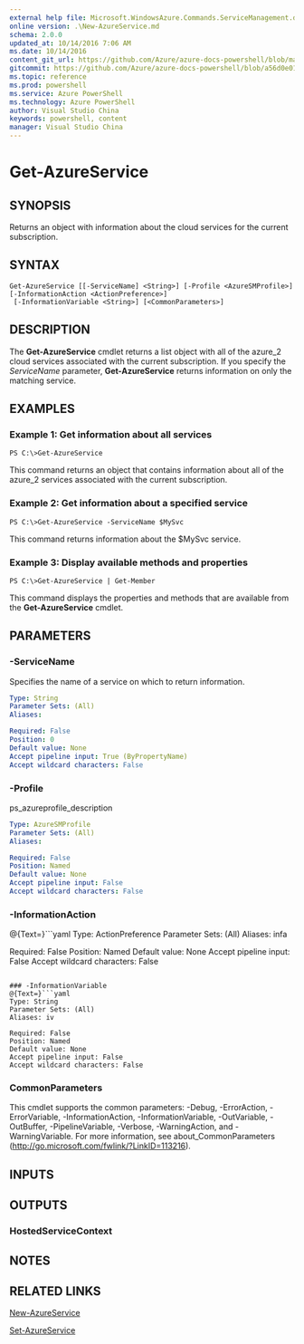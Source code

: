 ```yaml
---
external help file: Microsoft.WindowsAzure.Commands.ServiceManagement.dll-Help.xml
online version: .\New-AzureService.md
schema: 2.0.0
updated_at: 10/14/2016 7:06 AM
ms.date: 10/14/2016
content_git_url: https://github.com/Azure/azure-docs-powershell/blob/master/azureps-cmdlets-docs/ServiceManagement/Azure.Service/v1.0/CmdletMDs/Get-AzureService.md
gitcommit: https://github.com/Azure/azure-docs-powershell/blob/a56d0e01e65c2c33aa2af13dd29addc94ead6e88/azureps-cmdlets-docs/ServiceManagement/Azure.Service/v1.0/CmdletMDs/Get-AzureService.md
ms.topic: reference
ms.prod: powershell
ms.service: Azure PowerShell
ms.technology: Azure PowerShell
author: Visual Studio China
keywords: powershell, content
manager: Visual Studio China
---
```


# Get-AzureService

## SYNOPSIS
Returns an object with information about the cloud services for the current subscription.

## SYNTAX

```
Get-AzureService [[-ServiceName] <String>] [-Profile <AzureSMProfile>] [-InformationAction <ActionPreference>]
 [-InformationVariable <String>] [<CommonParameters>]
```

## DESCRIPTION
The **Get-AzureService** cmdlet returns a list object with all of the azure_2 cloud services associated with the current subscription.
If you specify the *ServiceName* parameter, **Get-AzureService** returns information on only the matching service.

## EXAMPLES

### Example 1: Get information about all services
```
PS C:\>Get-AzureService
```

This command returns an object that contains information about all of the azure_2 services associated with the current subscription.

### Example 2: Get information about a specified service
```
PS C:\>Get-AzureService -ServiceName $MySvc
```

This command returns information about the $MySvc service.

### Example 3: Display available methods and properties
```
PS C:\>Get-AzureService | Get-Member
```

This command displays the properties and methods that are available from the **Get-AzureService** cmdlet.

## PARAMETERS

### -ServiceName
Specifies the name of a service on which to return information.

```yaml
Type: String
Parameter Sets: (All)
Aliases: 

Required: False
Position: 0
Default value: None
Accept pipeline input: True (ByPropertyName)
Accept wildcard characters: False
```

### -Profile
ps_azureprofile_description

```yaml
Type: AzureSMProfile
Parameter Sets: (All)
Aliases: 

Required: False
Position: Named
Default value: None
Accept pipeline input: False
Accept wildcard characters: False
```

### -InformationAction
@{Text=}```yaml
Type: ActionPreference
Parameter Sets: (All)
Aliases: infa

Required: False
Position: Named
Default value: None
Accept pipeline input: False
Accept wildcard characters: False
```

### -InformationVariable
@{Text=}```yaml
Type: String
Parameter Sets: (All)
Aliases: iv

Required: False
Position: Named
Default value: None
Accept pipeline input: False
Accept wildcard characters: False
```

### CommonParameters
This cmdlet supports the common parameters: -Debug, -ErrorAction, -ErrorVariable, -InformationAction, -InformationVariable, -OutVariable, -OutBuffer, -PipelineVariable, -Verbose, -WarningAction, and -WarningVariable. For more information, see about_CommonParameters (http://go.microsoft.com/fwlink/?LinkID=113216).

## INPUTS

## OUTPUTS

### HostedServiceContext

## NOTES

## RELATED LINKS

[New-AzureService](.\New-AzureService.md)

[Set-AzureService](.\Set-AzureService.md)

